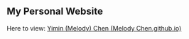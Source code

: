 ## My Personal Website

Here to view: [Yimin (Melody) Chen (Melody Chen.github.io)](Melody-Chen.github.io)
